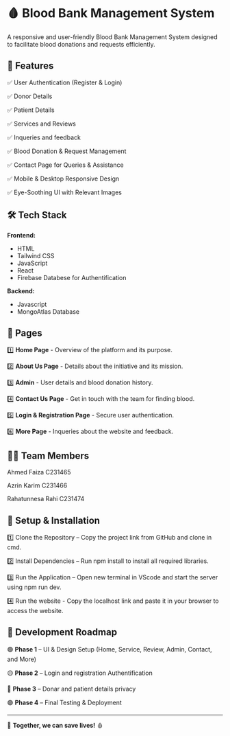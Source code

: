 # 🩸 Blood Bank Management System

A responsive and user-friendly Blood Bank Management System designed to facilitate blood donations and requests efficiently.

## 🌟 Features

✅ User Authentication (Register & Login)

✅ Donor Details

✅ Patient Details

✅ Services and Reviews

✅ Inqueries and feedback

✅ Blood Donation & Request Management

✅ Contact Page for Queries & Assistance

✅ Mobile & Desktop Responsive Design

✅ Eye-Soothing UI with Relevant Images


## 🛠 Tech Stack

**Frontend:**
- HTML
- Tailwind CSS
- JavaScript
- React
- Firebase Databese for Authentification

**Backend:**
- Javascript
- MongoAtlas Database

## 📜 Pages

1️⃣ **Home Page** - Overview of the platform and its purpose. 

2️⃣ **About Us Page** - Details about the initiative and its mission.

3️⃣ **Admin** - User details and blood donation history.

4️⃣ **Contact Us Page** - Get in touch with the team for finding blood.

5️⃣ **Login & Registration Page** - Secure user authentication.

6️⃣ **More Page** - Inqueries about the website and feedback.

## 👨‍💻 Team Members
Ahmed Faiza	C231465

Azrin Karim C231466

Rahatunnesa Rahi C231474

## 📌 Setup & Installation

1️⃣ Clone the Repository – Copy the project link from GitHub and clone in cmd.

2️⃣ Install Dependencies – Run npm install to install all required libraries.

3️⃣ Run the Application – Open new terminal in VScode and start the server using npm run dev.

4️⃣ Run the website - Copy the localhost link and paste it in your browser to access the website.

## 📅 Development Roadmap
🟢 **Phase 1** – UI & Design Setup (Home, Service, Review, Admin, Contact, and More)

🟡 **Phase 2** – Login and registration Authentification

🔵 **Phase 3** – Donar and patient details privacy

🟣 **Phase 4** – Final Testing & Deployment 

---
🎯 **Together, we can save lives!** 🩸

